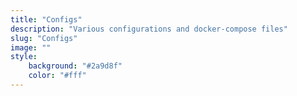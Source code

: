 ```yaml
---
title: "Configs"
description: "Various configurations and docker-compose files"
slug: "Configs"
image: ""
style:
    background: "#2a9d8f"
    color: "#fff"
---
```

